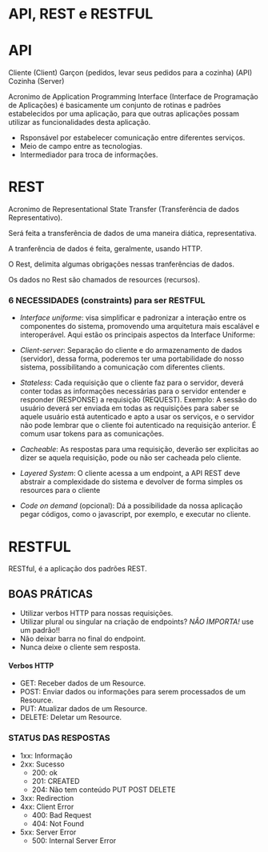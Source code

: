 # API, REST e RESTFUL

# API

Cliente (Client)
Garçon (pedidos, levar seus pedidos para a cozinha) (API)
Cozinha (Server)

Acronimo de Application Programming Interface (Interface de Programação de Aplicações) é basicamente um conjunto de rotinas e padrões estabelecidos por uma aplicação, para que outras aplicações possam utilizar as funcionalidades desta aplicação.

- Rsponsável por estabelecer comunicação entre diferentes serviços.
- Meio de campo entre as tecnologias.
- Intermediador para troca de informações.

# REST

Acronimo de Representational State Transfer (Transferência de dados Representativo).

Será feita a transferência de dados de uma maneira diática, representativa.

A tranferência de dados é feita, geralmente, usando HTTP.

O Rest, delimita algumas obrigações nessas tranferências de dados.

Os dados no Rest são chamados de resources (recursos).

### 6 NECESSIDADES (constraints) para ser RESTFUL

- _Interface uniforme_: visa simplificar e padronizar a interação entre os componentes do sistema, promovendo uma arquitetura mais escalável e interoperável. Aqui estão os principais aspectos da Interface Uniforme:

- _Client-server_: Separação do cliente e do armazenamento de dados (servidor), dessa forma, poderemos ter uma portabilidade do nosso sistema, possibilitando a comunicação com diferentes clients.

- _Stateless_: Cada requisição que o cliente faz para o servidor, deverá conter todas as informações necessárias para o servidor entender e responder (RESPONSE) a requisição (REQUEST). Exemplo: A sessão do usuário deverá ser enviada em todas as requisições para saber se aquele usuário está autenticado e apto a usar os serviços, e o servidor não pode lembrar que o cliente foi autenticado na requisição anterior. É comum usar tokens para as comunicações.

- _Cacheable_: As respostas para uma requisição, deverão ser explicitas ao dizer se aquela requisição, pode ou não ser cacheada pelo cliente.

- _Layered System_: O cliente acessa a um endpoint, a API REST deve abstrair a complexidade do sistema e devolver de forma simples os resources para o cliente

- _Code on demand_ (opcional): Dá a possibilidade da nossa aplicação pegar códigos, como o javascript, por exemplo, e executar no cliente.

# RESTFUL

RESTful, é a aplicação dos padrões REST.

## BOAS PRÁTICAS

- Utilizar verbos HTTP para nossas requisições.
- Utilizar plural ou singular na criação de endpoints? _NÂO IMPORTA!_ use um padrão!!
- Não deixar barra no final do endpoint.
- Nunca deixe o cliente sem resposta.

#### Verbos HTTP

- GET: Receber dados de um Resource.
- POST: Enviar dados ou informações para serem processados de um Resource.
- PUT: Atualizar dados de um Resource.
- DELETE: Deletar um Resource.

### STATUS DAS RESPOSTAS

- 1xx: Informação
- 2xx: Sucesso
    - 200: ok
    - 201: CREATED
    - 204: Não tem conteúdo PUT POST DELETE
- 3xx: Redirection
- 4xx: Client Error
    - 400: Bad Request
    - 404: Not Found
- 5xx: Server Error
    - 500: Internal Server Error

